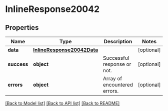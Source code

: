 # InlineResponse20042

## Properties
Name | Type | Description | Notes
------------ | ------------- | ------------- | -------------
**data** | [**InlineResponse20042Data**](InlineResponse20042Data.md) |  | [optional] 
**success** | **object** | Successful response or not. | [optional] 
**errors** | **object** | Array of encountered errors. | [optional] 

[[Back to Model list]](../README.md#documentation-for-models) [[Back to API list]](../README.md#documentation-for-api-endpoints) [[Back to README]](../README.md)

